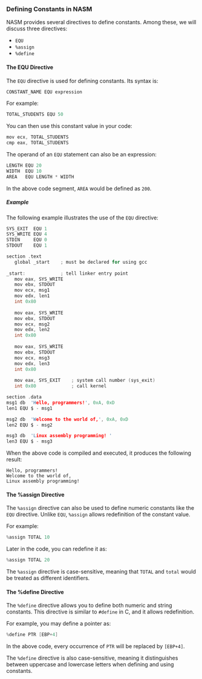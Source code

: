 ### Defining Constants in NASM
NASM provides several directives to define constants. Among these, we will discuss three directives:

- `EQU`
- `%assign`
- `%define`

#### The EQU Directive
The `EQU` directive is used for defining constants. Its syntax is:

```c
CONSTANT_NAME EQU expression
```

For example:

```c
TOTAL_STUDENTS EQU 50
```

You can then use this constant value in your code:

```c
mov ecx, TOTAL_STUDENTS
cmp eax, TOTAL_STUDENTS
```

The operand of an `EQU` statement can also be an expression:

```c
LENGTH EQU 20
WIDTH  EQU 10
AREA   EQU LENGTH * WIDTH
```

In the above code segment, `AREA` would be defined as `200`.

##### Example
The following example illustrates the use of the `EQU` directive:

```c
SYS_EXIT  EQU 1
SYS_WRITE EQU 4
STDIN     EQU 0
STDOUT    EQU 1

section .text
   global _start    ; must be declared for using gcc
   
_start:             ; tell linker entry point
   mov eax, SYS_WRITE         
   mov ebx, STDOUT         
   mov ecx, msg1         
   mov edx, len1 
   int 0x80                
   
   mov eax, SYS_WRITE         
   mov ebx, STDOUT         
   mov ecx, msg2         
   mov edx, len2 
   int 0x80 
   
   mov eax, SYS_WRITE         
   mov ebx, STDOUT         
   mov ecx, msg3         
   mov edx, len3 
   int 0x80
   
   mov eax, SYS_EXIT    ; system call number (sys_exit)
   int 0x80             ; call kernel

section .data
msg1 db  'Hello, programmers!', 0xA, 0xD   
len1 EQU $ - msg1            

msg2 db  'Welcome to the world of,', 0xA, 0xD 
len2 EQU $ - msg2 

msg3 db  'Linux assembly programming! '
len3 EQU $ - msg3
```

When the above code is compiled and executed, it produces the following result:

```
Hello, programmers!
Welcome to the world of,
Linux assembly programming!
```

#### The %assign Directive
The `%assign` directive can also be used to define numeric constants like the `EQU` directive. Unlike `EQU`, `%assign` allows redefinition of the constant value.

For example:

```c
%assign TOTAL 10
```

Later in the code, you can redefine it as:

```c
%assign TOTAL 20
```

The `%assign` directive is case-sensitive, meaning that `TOTAL` and `total` would be treated as different identifiers.

#### The %define Directive
The `%define` directive allows you to define both numeric and string constants. This directive is similar to `#define` in C, and it allows redefinition.

For example, you may define a pointer as:

```c
%define PTR [EBP+4]
```

In the above code, every occurrence of `PTR` will be replaced by `[EBP+4]`.

The `%define` directive is also case-sensitive, meaning it distinguishes between uppercase and lowercase letters when defining and using constants.